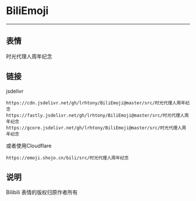 # BiliEmoji
---
## 表情
时光代理人周年纪念
## 链接
jsdelivr
```
https://cdn.jsdelivr.net/gh/lrhtony/BiliEmoji@master/src/时光代理人周年纪念
https://fastly.jsdelivr.net/gh/lrhtony/BiliEmoji@master/src/时光代理人周年纪念
https://gcore.jsdelivr.net/gh/lrhtony/BiliEmoji@master/src/时光代理人周年纪念
```
或者使用Cloudflare
```
https://emoji.shojo.cn/bili/src/时光代理人周年纪念
```
## 说明
Bilibili 表情的版权归原作者所有
